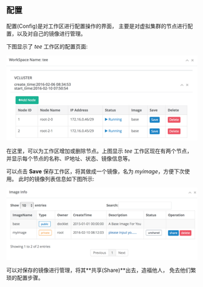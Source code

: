## 配置 ##

配置(Config)是对工作区进行配置操作的界面，
主要是对虚拟集群的节点进行配置，以及对自己的镜像进行管理。

下图显示了 *tee* 工作区的配置页面:

<img src="../images/config-workspace.png" width="600" alt="workspace
config">

在这里，可以为工作区增加或删除节点。上图显示 *tee* 工作区现在有两个节点，
并显示每个节点的名称、IP地址、状态、镜像信息等。

可以点击 **Save** 保存工作区，将其做成一个镜像，名为 *myimage*，方便下次使用。
此时的镜像列表信息如下图所示:

<img src="../images/config-image.png" width="700" alt="image config">

可以对保存的镜像进行管理，将其**共享(Share)**出去，造福他人，
免去他们繁琐的配置步骤。
